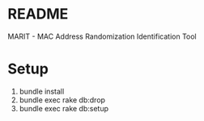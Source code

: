 # README
MARIT - MAC Address Randomization Identification Tool

# Setup
1. bundle install
2. bundle exec rake db:drop
3. bundle exec rake db:setup

